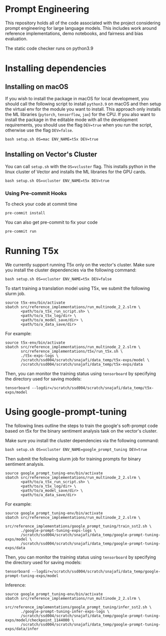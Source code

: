 # Prompt Engineering
This repository holds all of the code associated with the project considering prompt engineering for large language models. This includes work around reference implementations, demo notebooks, and fairness and bias evaluation.

The static code checker runs on python3.9

# Installing dependencies

## Installing on macOS
If you wish to install the package in macOS for local development, you should call the following script to install `python3.9` on macOS and then setup the virtual env for the module you want to install. This approach only installs the ML libraries (`pytorch`, `tensorflow`, `jax`) for the CPU. If you also want to install the package in the editable mode with all the development requirements, you should use the flag `DEV=true` when you run the script, otherwise use the flag `DEV=false`.
```
bash setup.sh OS=mac ENV_NAME=t5x DEV=true
```

## Installing on Vector's Cluster
You can call `setup.sh` with the `OS=vcluster` flag. This installs python in the linux cluster of Vector and installs the ML libraries for the GPU cards.
```
bash setup.sh OS=vcluster ENV_NAME=t5x DEV=true
```

### Using Pre-commit Hooks
To check your code at commit time
```
pre-commit install
```

You can also get pre-commit to fix your code
```
pre-commit run
```
# Running T5x
We currently support running T5x only on the vector's cluster.
Make sure you install the cluster dependencies via the following command:
```
bash setup.sh OS=vcluster ENV_NAME=t5x DEV=false
```

To start training a translation model using T5x, we submit the following slurm job.
```
source t5x-env/bin/activate
sbatch src/reference_implementations/run_multinode_2_2.slrm \
       <path/to/a_t5x_run_script.sh> \
       <path/to/a_t5x_log/dir> \
       <path/to/a_model_save/dir> \
       <path/to/a_data_save/dir>
```

For example:
```
source t5x-env/bin/activate
sbatch src/reference_implementations/run_multinode_2_2.slrm \
       src/reference_implementations/t5x/run_t5x.sh \
       ./t5x-exps-logs \
       /scratch/ssd004/scratch/snajafi/data_temp/t5x-exps/model \
       /scratch/ssd004/scratch/snajafi/data_temp/t5x-exps/data
```

Then, you can monitor the training status using `tensorboard` by specifying the directory used for saving models:
```
tensorboard --logdir=/scratch/ssd004/scratch/snajafi/data_temp/t5x-exps/model
```

# Using google-prompt-tuning
The following lines outline the steps to train the google's soft-prompt code based on t5x for the binary sentiment analysis task on the vector's cluster.

Make sure you install the cluster dependencies via the following command:
```
bash setup.sh OS=vcluster ENV_NAME=google_prompt_tuning DEV=true
```

Then submit the following slurm job for training prompts for binary sentiment analysis.
```
source google_prompt_tuning-env/bin/activate
sbatch src/reference_implementations/run_multinode_2_2.slrm \
       <path/to/a_t5x_run_script.sh> \
       <path/to/a_t5x_log/dir> \
       <path/to/a_model_save/dir> \
       <path/to/a_data_save/dir>
```

For example:
```
source google_prompt_tuning-env/bin/activate
sbatch src/reference_implementations/run_multinode_2_2.slrm \
       src/reference_implementations/google_prompt_tuning/train_sst2.sh \
       ./google-prompt-tuning-exps-logs \
       /scratch/ssd004/scratch/snajafi/data_temp/google-prompt-tuning-exps/model \
       /scratch/ssd004/scratch/snajafi/data_temp/google-prompt-tuning-exps/data
```

Then, you can monitor the training status using `tensorboard` by specifying the directory used for saving models:
```
tensorboard --logdir=/scratch/ssd004/scratch/snajafi/data_temp/google-prompt-tuning-exps/model
```

Inference:
```
source google_prompt_tuning-env/bin/activate
sbatch src/reference_implementations/run_multinode_2_2.slrm \
       src/reference_implementations/google_prompt_tuning/infer_sst2.sh \
       ./google-prompt-tuning-infer-exps-logs \
       /scratch/ssd004/scratch/snajafi/data_temp/google-prompt-tuning-exps/model/checkpoint_1144000 \
       /scratch/ssd004/scratch/snajafi/data_temp/google-prompt-tuning-exps/data/infer
```
